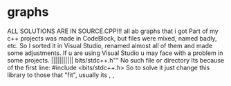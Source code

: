 # graphs
ALL SOLUTIONS ARE IN SOURCE.CPP!!!
all ab graphs that i got
Part of my c++ projects was made in CodeBlock, but files were mixed, named badly, etc. 
So I sorted it in Visual Studio, renamed almost all of them and made some adjustments.
If u are using Visual Studio u may face with a problem in some projects.
|||||||||||   bits/stdc++.h"" No such file or directory
Its because of the first line: #include <bits/stdc++.h> 
So to solve it just change this library to those that "fit", usually its <iostream>, <vector>, <string>
